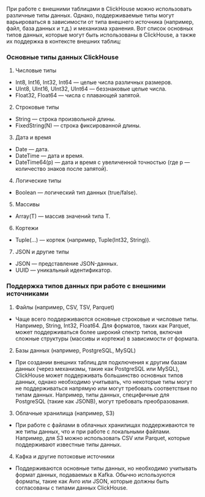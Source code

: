 При работе с внешними таблицами в ClickHouse можно использовать различные типы данных. Однако, поддерживаемые типы могут варьироваться в зависимости от типа внешнего источника (например, файл, база данных и т.д.) и механизма хранения. Вот список основных типов данных, которые могут быть использованы в ClickHouse, а также их поддержка в контексте внешних таблиц:

### Основные типы данных ClickHouse

1. Числовые типы
- Int8, Int16, Int32, Int64 — целые числа различных размеров.
- UInt8, UInt16, UInt32, UInt64 — беззнаковые целые числа.
- Float32, Float64 — числа с плавающей запятой.

2. Строковые типы
- String — строка произвольной длины.
- FixedString(N) — строка фиксированной длины.

3. Дата и время
- Date — дата.
- DateTime — дата и время.
- DateTime64(p) — дата и время с увеличенной точностью (где p — количество знаков после запятой).

4. Логические типы
- Boolean — логический тип данных (true/false).

5. Массивы
- Array(T) — массив значений типа T.

6. Кортежи
- Tuple(...) — кортеж (например, Tuple(Int32, String)).

7. JSON и другие типы
- JSON — представление JSON-данных.
- UUID — уникальный идентификатор.

### Поддержка типов данных при работе с внешними источниками

1. Файлы (например, CSV, TSV, Parquet)
- Чаще всего поддерживаются основные строковые и числовые типы. Например, String, Int32, Float64. Для форматов, таких как Parquet, может поддерживаться более широкий спектр типов, включая сложные структуры (массивы и кортежи) в зависимости от формата.

2. Базы данных (например, PostgreSQL, MySQL)
- При создании внешних таблиц для подключения к другим базам данных (через механизмы, такие как PostgreSQL или MySQL), ClickHouse может поддерживать большинство основных типов данных, однако необходимо учитывать, что некоторые типы могут не поддерживаться напрямую или могут требовать соответствия по типам данных. Например, типы данных, специфичные для PostgreSQL (такие как JSONB), могут требовать преобразования.

3. Облачные хранилища (например, S3)
- При работе с файлами в облачных хранилищах поддерживаются те же типы данных, что и при работе с локальными файлами. Например, для S3 можно использовать CSV или Parquet, которые поддерживают известные типы данных.

4. Кафка и другие потоковые источники
- Поддерживаются основные типы данных, но необходимо учитывать формат данных, подаваемых в Kafka. Обычно используются форматы, такие как Avro или JSON, которые должны быть согласованы с типами данных ClickHouse.

